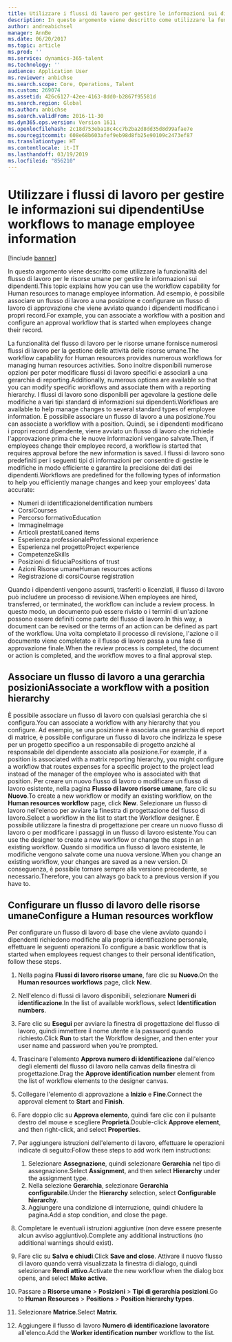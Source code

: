 ```yaml
---
title: Utilizzare i flussi di lavoro per gestire le informazioni sui dipendenti
description: In questo argomento viene descritto come utilizzare la funzionalità del flusso di lavoro per le risorse umane per gestire le informazioni sui dipendenti. Ad esempio, è possibile associare un flusso di lavoro a una posizione e configurare un flusso di lavoro di approvazione che viene avviato quando i dipendenti modificano i propri record.
author: andreabichsel
manager: AnnBe
ms.date: 06/20/2017
ms.topic: article
ms.prod: ''
ms.service: dynamics-365-talent
ms.technology: ''
audience: Application User
ms.reviewer: anbichse
ms.search.scope: Core, Operations, Talent
ms.custom: 269074
ms.assetid: 426c6127-42ee-4163-8dd0-b2867f95581d
ms.search.region: Global
ms.author: anbichse
ms.search.validFrom: 2016-11-30
ms.dyn365.ops.version: Version 1611
ms.openlocfilehash: 2c18d753eba18c4cc7b2ba2d8dd35d8d99afae7e
ms.sourcegitcommit: 608e68b603afef9eb98d8fb25e90109c2473ef87
ms.translationtype: HT
ms.contentlocale: it-IT
ms.lasthandoff: 03/19/2019
ms.locfileid: "856210"
---
```

# <a name="use-workflows-to-manage-employee-information"></a><span data-ttu-id="efdfb-104">Utilizzare i flussi di lavoro per gestire le informazioni sui dipendenti</span><span class="sxs-lookup"><span data-stu-id="efdfb-104">Use workflows to manage employee information</span></span>

[!include [banner](includes/banner.md)]

<span data-ttu-id="efdfb-105">In questo argomento viene descritto come utilizzare la funzionalità del flusso di lavoro per le risorse umane per gestire le informazioni sui dipendenti.</span><span class="sxs-lookup"><span data-stu-id="efdfb-105">This topic explains how you can use the workflow capability for Human resources to manage employee information.</span></span> <span data-ttu-id="efdfb-106">Ad esempio, è possibile associare un flusso di lavoro a una posizione e configurare un flusso di lavoro di approvazione che viene avviato quando i dipendenti modificano i propri record.</span><span class="sxs-lookup"><span data-stu-id="efdfb-106">For example, you can associate a workflow with a position and configure an approval workflow that is started when employees change their record.</span></span>

<span data-ttu-id="efdfb-107">La funzionalità del flusso di lavoro per le risorse umane fornisce numerosi flussi di lavoro per la gestione delle attività delle risorse umane.</span><span class="sxs-lookup"><span data-stu-id="efdfb-107">The workflow capability for Human resources provides numerous workflows for managing human resources activities.</span></span> <span data-ttu-id="efdfb-108">Sono inoltre disponibili numerose opzioni per poter modificare flussi di lavoro specifici e associarli a una gerarchia di reporting.</span><span class="sxs-lookup"><span data-stu-id="efdfb-108">Additionally, numerous options are available so that you can modify specific workflows and associate them with a reporting hierarchy.</span></span> <span data-ttu-id="efdfb-109">I flussi di lavoro sono disponibili per agevolare la gestione delle modifiche a vari tipi standard di informazioni sui dipendenti.</span><span class="sxs-lookup"><span data-stu-id="efdfb-109">Workflows are available to help manage changes to several standard types of employee information.</span></span> <span data-ttu-id="efdfb-110">È possibile associare un flusso di lavoro a una posizione.</span><span class="sxs-lookup"><span data-stu-id="efdfb-110">You can associate a workflow with a position.</span></span> <span data-ttu-id="efdfb-111">Quindi, se i dipendenti modificano i propri record dipendente, viene avviato un flusso di lavoro che richiede l'approvazione prima che le nuove informazioni vengano salvate.</span><span class="sxs-lookup"><span data-stu-id="efdfb-111">Then, if employees change their employee record, a workflow is started that requires approval before the new information is saved.</span></span> <span data-ttu-id="efdfb-112">I flussi di lavoro sono predefiniti per i seguenti tipi di informazioni per consentire di gestire le modifiche in modo efficiente e garantire la precisione dei dati dei dipendenti.</span><span class="sxs-lookup"><span data-stu-id="efdfb-112">Workflows are predefined for the following types of information to help you efficiently manage changes and keep your employees’ data accurate:</span></span>

-   <span data-ttu-id="efdfb-113">Numeri di identificazione</span><span class="sxs-lookup"><span data-stu-id="efdfb-113">Identification numbers</span></span>
-   <span data-ttu-id="efdfb-114">Corsi</span><span class="sxs-lookup"><span data-stu-id="efdfb-114">Courses</span></span>
-   <span data-ttu-id="efdfb-115">Percorso formativo</span><span class="sxs-lookup"><span data-stu-id="efdfb-115">Education</span></span>
-   <span data-ttu-id="efdfb-116">Immagine</span><span class="sxs-lookup"><span data-stu-id="efdfb-116">Image</span></span>
-   <span data-ttu-id="efdfb-117">Articoli prestati</span><span class="sxs-lookup"><span data-stu-id="efdfb-117">Loaned items</span></span>
-   <span data-ttu-id="efdfb-118">Esperienza professionale</span><span class="sxs-lookup"><span data-stu-id="efdfb-118">Professional experience</span></span>
-   <span data-ttu-id="efdfb-119">Esperienza nel progetto</span><span class="sxs-lookup"><span data-stu-id="efdfb-119">Project experience</span></span>
-   <span data-ttu-id="efdfb-120">Competenze</span><span class="sxs-lookup"><span data-stu-id="efdfb-120">Skills</span></span>
-   <span data-ttu-id="efdfb-121">Posizioni di fiducia</span><span class="sxs-lookup"><span data-stu-id="efdfb-121">Positions of trust</span></span>
-   <span data-ttu-id="efdfb-122">Azioni Risorse umane</span><span class="sxs-lookup"><span data-stu-id="efdfb-122">Human resources actions</span></span>
-   <span data-ttu-id="efdfb-123">Registrazione di corsi</span><span class="sxs-lookup"><span data-stu-id="efdfb-123">Course registration</span></span>

<span data-ttu-id="efdfb-124">Quando i dipendenti vengono assunti, trasferiti o licenziati, il flusso di lavoro può includere un processo di revisione.</span><span class="sxs-lookup"><span data-stu-id="efdfb-124">When employees are hired, transferred, or terminated, the workflow can include a review process.</span></span> <span data-ttu-id="efdfb-125">In questo modo, un documento può essere rivisto o i termini di un'azione possono essere definiti come parte del flusso di lavoro.</span><span class="sxs-lookup"><span data-stu-id="efdfb-125">In this way, a document can be revised or the terms of an action can be defined as part of the workflow.</span></span> <span data-ttu-id="efdfb-126">Una volta completato il processo di revisione, l'azione o il documento viene completato e il flusso di lavoro passa a una fase di approvazione finale.</span><span class="sxs-lookup"><span data-stu-id="efdfb-126">When the review process is completed, the document or action is completed, and the workflow moves to a final approval step.</span></span>

## <a name="associate-a-workflow-with-a-position-hierarchy"></a><span data-ttu-id="efdfb-127">Associare un flusso di lavoro a una gerarchia posizioni</span><span class="sxs-lookup"><span data-stu-id="efdfb-127">Associate a workflow with a position hierarchy</span></span>
<span data-ttu-id="efdfb-128">È possibile associare un flusso di lavoro con qualsiasi gerarchia che si configura.</span><span class="sxs-lookup"><span data-stu-id="efdfb-128">You can associate a workflow with any hierarchy that you configure.</span></span> <span data-ttu-id="efdfb-129">Ad esempio, se una posizione è associata una gerarchia di report di matrice, è possibile configurare un flusso di lavoro che indirizza le spese per un progetto specifico a un responsabile di progetto anziché al responsabile del dipendente associato alla posizione.</span><span class="sxs-lookup"><span data-stu-id="efdfb-129">For example, if a position is associated with a matrix reporting hierarchy, you might configure a workflow that routes expenses for a specific project to the project lead instead of the manager of the employee who is associated with that position.</span></span> <span data-ttu-id="efdfb-130">Per creare un nuovo flusso di lavoro o modificare un flusso di lavoro esistente, nella pagina **Flusso di lavoro risorse umane**, fare clic su **Nuovo**.</span><span class="sxs-lookup"><span data-stu-id="efdfb-130">To create a new workflow or modify an existing workflow, on the **Human resources workflow** page, click **New**.</span></span> <span data-ttu-id="efdfb-131">Selezionare un flusso di lavoro nell'elenco per avviare la finestra di progettazione del flusso di lavoro.</span><span class="sxs-lookup"><span data-stu-id="efdfb-131">Select a workflow in the list to start the Workflow designer.</span></span> <span data-ttu-id="efdfb-132">È possibile utilizzare la finestra di progettazione per creare un nuovo flusso di lavoro o per modificare i passaggi in un flusso di lavoro esistente.</span><span class="sxs-lookup"><span data-stu-id="efdfb-132">You can use the designer to create a new workflow or change the steps in an existing workflow.</span></span> <span data-ttu-id="efdfb-133">Quando si modifica un flusso di lavoro esistente, le modifiche vengono salvate come una nuova versione.</span><span class="sxs-lookup"><span data-stu-id="efdfb-133">When you change an existing workflow, your changes are saved as a new version.</span></span> <span data-ttu-id="efdfb-134">Di conseguenza, è possibile tornare sempre alla versione precedente, se necessario.</span><span class="sxs-lookup"><span data-stu-id="efdfb-134">Therefore, you can always go back to a previous version if you have to.</span></span>

## <a name="configure-a-human-resources-workflow"></a><span data-ttu-id="efdfb-135">Configurare un flusso di lavoro delle risorse umane</span><span class="sxs-lookup"><span data-stu-id="efdfb-135">Configure a Human resources workflow</span></span>
<span data-ttu-id="efdfb-136">Per configurare un flusso di lavoro di base che viene avviato quando i dipendenti richiedono modifiche alla propria identificazione personale, effettuare le seguenti operazioni.</span><span class="sxs-lookup"><span data-stu-id="efdfb-136">To configure a basic workflow that is started when employees request changes to their personal identification, follow these steps.</span></span>

1.  <span data-ttu-id="efdfb-137">Nella pagina **Flussi di lavoro risorse umane**, fare clic su **Nuovo**.</span><span class="sxs-lookup"><span data-stu-id="efdfb-137">On the **Human resources workflows** page, click **New**.</span></span>
2.  <span data-ttu-id="efdfb-138">Nell'elenco di flussi di lavoro disponibili, selezionare **Numeri di identificazione**.</span><span class="sxs-lookup"><span data-stu-id="efdfb-138">In the list of available workflows, select **Identification numbers**.</span></span>
3.  <span data-ttu-id="efdfb-139">Fare clic su **Esegui** per avviare la finestra di progettazione del flusso di lavoro, quindi immettere il nome utente e la password quando richiesto.</span><span class="sxs-lookup"><span data-stu-id="efdfb-139">Click **Run** to start the Workflow designer, and then enter your user name and password when you're prompted.</span></span>
4.  <span data-ttu-id="efdfb-140">Trascinare l'elemento **Approva numero di identificazione** dall'elenco degli elementi del flusso di lavoro nella canvas della finestra di progettazione.</span><span class="sxs-lookup"><span data-stu-id="efdfb-140">Drag the **Approve identification number** element from the list of workflow elements to the designer canvas.</span></span>
5.  <span data-ttu-id="efdfb-141">Collegare l'elemento di approvazione a **Inizio** e **Fine**.</span><span class="sxs-lookup"><span data-stu-id="efdfb-141">Connect the approval element to **Start** and **Finish**.</span></span>
6.  <span data-ttu-id="efdfb-142">Fare doppio clic su **Approva elemento**, quindi fare clic con il pulsante destro del mouse e scegliere **Proprietà**.</span><span class="sxs-lookup"><span data-stu-id="efdfb-142">Double-click **Approve element**, and then right-click, and select **Properties**.</span></span>
7.  <span data-ttu-id="efdfb-143">Per aggiungere istruzioni dell'elemento di lavoro, effettuare le operazioni indicate di seguito:</span><span class="sxs-lookup"><span data-stu-id="efdfb-143">Follow these steps to add work item instructions:</span></span>
    1.  <span data-ttu-id="efdfb-144">Selezionare **Assegnazione**, quindi selezionare **Gerarchia** nel tipo di assegnazione.</span><span class="sxs-lookup"><span data-stu-id="efdfb-144">Select **Assignment**, and then select **Hierarchy** under the assignment type.</span></span>
    2.  <span data-ttu-id="efdfb-145">Nella selezione **Gerarchia**, selezionare **Gerarchia configurabile**.</span><span class="sxs-lookup"><span data-stu-id="efdfb-145">Under the **Hierarchy** selection, select **Configurable hierarchy**.</span></span>
    3.  <span data-ttu-id="efdfb-146">Aggiungere una condizione di interruzione, quindi chiudere la pagina.</span><span class="sxs-lookup"><span data-stu-id="efdfb-146">Add a stop condition, and close the page.</span></span>

8.  <span data-ttu-id="efdfb-147">Completare le eventuali istruzioni aggiuntive (non deve essere presente alcun avviso aggiuntivo).</span><span class="sxs-lookup"><span data-stu-id="efdfb-147">Complete any additional instructions (no additional warnings should exist).</span></span>
9.  <span data-ttu-id="efdfb-148">Fare clic su **Salva e chiudi**.</span><span class="sxs-lookup"><span data-stu-id="efdfb-148">Click **Save and close**.</span></span> <span data-ttu-id="efdfb-149">Attivare il nuovo flusso di lavoro quando verrà visualizzata la finestra di dialogo, quindi selezionare **Rendi attivo**.</span><span class="sxs-lookup"><span data-stu-id="efdfb-149">Activate the new workflow when the dialog box opens, and select **Make active**.</span></span>
10. <span data-ttu-id="efdfb-150">Passare a **Risorse umane** &gt; **Posizioni** &gt; **Tipi di gerarchia posizioni**.</span><span class="sxs-lookup"><span data-stu-id="efdfb-150">Go to **Human Resources** &gt; **Positions** &gt; **Position hierarchy types**.</span></span>
11. <span data-ttu-id="efdfb-151">Selezionare **Matrice**.</span><span class="sxs-lookup"><span data-stu-id="efdfb-151">Select **Matrix**.</span></span>
12. <span data-ttu-id="efdfb-152">Aggiungere il flusso di lavoro **Numero di identificazione lavoratore** all'elenco.</span><span class="sxs-lookup"><span data-stu-id="efdfb-152">Add the **Worker identification number** workflow to the list.</span></span>




